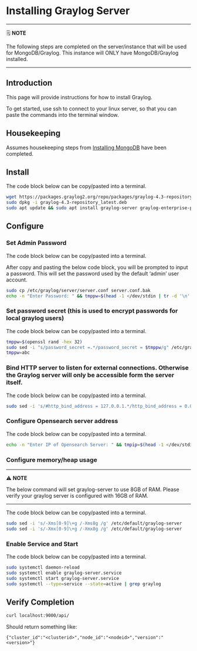 # Installing Graylog Server

---
🗒️ **NOTE**

The following steps are completed on the server/instance that will be used for MongoDB/Graylog. This instance will ONLY have MongoDB/Graylog installed.

---

## Introduction

This page will provide instructions for how to install Graylog.

To get started, use ssh to connect to your linux server, so that you can paste the commands into the terminal window.

## Housekeeping

Assumes housekeeping steps from [Installing MongoDB](installing%20mongodb.md#housekeeping) have been completed.

## Install

The code block below can be copy/pasted into a terminal.

```sh
wget https://packages.graylog2.org/repo/packages/graylog-4.3-repository_latest.deb
sudo dpkg -i graylog-4.3-repository_latest.deb
sudo apt update && sudo apt install graylog-server graylog-enterprise-plugins graylog-integrations-plugins graylog-enterprise-integrations-plugins

```

## Configure
### Set Admin Password

The code block below can be copy/pasted into a terminal.

After copy and pasting the below code block, you will be prompted to input a password. This will set the password used by the default ‘admin’ user account.

```sh
sudo cp /etc/graylog/server/server.conf server.conf.bak
echo -n "Enter Password: " && tmppw=$(head -1 </dev/stdin | tr -d '\n' | sha256sum | cut -d" " -f1) && sudo sed -i "s/root_password_sha2 =.*/root_password_sha2 = $tmppw/g" /etc/graylog/server/server.conf

```

### Set password secret (this is used to encrypt passwords for local graylog users)

The code block below can be copy/pasted into a terminal.

```sh
tmppw=$(openssl rand -hex 32)
sudo sed -i "s/password_secret =.*/password_secret = $tmppw/g" /etc/graylog/server/server.conf
tmppw=abc

```

### Bind HTTP server to listen for external connections. Otherwise the Graylog server will only be accessible form the server itself.

The code block below can be copy/pasted into a terminal.

```sh
sudo sed -i 's/#http_bind_address = 127.0.0.1.*/http_bind_address = 0.0.0.0:9000/g' /etc/graylog/server/server.conf

```

### Configure Opensearch server address

The code block below can be copy/pasted into a terminal.

```sh
echo -n "Enter IP of Opensearch Server: " && tmpip=$(head -1 </dev/stdin) && sudo sed -i "s/#elasticsearch_hosts = .*/elasticsearch_hosts = http\:\/\/$tmpip\:9200/g" /etc/graylog/server/server.conf

```

### Configure memory/heap usage

---
⚠️ **NOTE**

The below command will set graylog-server to use 8GB of RAM. Please verify your graylog server is configured with 16GB of RAM.

---

The code block below can be copy/pasted into a terminal.

```sh
sudo sed -i 's/-Xms[0-9]\+g /-Xms8g /g' /etc/default/graylog-server
sudo sed -i 's/-Xmx[0-9]\+g /-Xmx8g /g' /etc/default/graylog-server

```

### Enable Service and Start

The code block below can be copy/pasted into a terminal.

```sh
sudo systemctl daemon-reload
sudo systemctl enable graylog-server.service
sudo systemctl start graylog-server.service
sudo systemctl --type=service --state=active | grep graylog

```

## Verify Completion

```sh
curl localhost:9000/api/
```

Should return something like:

```
{"cluster_id":"<clusterid>","node_id":"<nodeid>","version":"<version>"}
```

